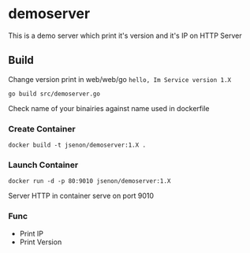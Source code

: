 # demoserver

This is a demo server which print it's version and it's IP on HTTP Server

## Build

Change version print in web/web/go `hello, Im Service version 1.X`

```
go build src/demoserver.go
```

Check name of your binairies against name used in dockerfile


### Create Container

```
docker build -t jsenon/demoserver:1.X .
```

### Launch Container

```
docker run -d -p 80:9010 jsenon/demoserver:1.X
```

Server HTTP in container serve on port 9010

### Func

- Print IP
- Print Version

